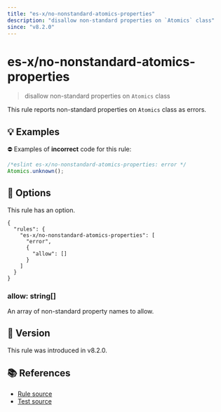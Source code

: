 ```yaml
---
title: "es-x/no-nonstandard-atomics-properties"
description: "disallow non-standard properties on `Atomics` class"
since: "v8.2.0"
---
```


# es-x/no-nonstandard-atomics-properties
> disallow non-standard properties on `Atomics` class

This rule reports non-standard properties on `Atomics` class as errors.

## 💡 Examples

⛔ Examples of **incorrect** code for this rule:

<eslint-playground type="bad">

```js
/*eslint es-x/no-nonstandard-atomics-properties: error */
Atomics.unknown();
```

</eslint-playground>

## 🔧 Options

This rule has an option.

```jsonc
{
  "rules": {
    "es-x/no-nonstandard-atomics-properties": [
      "error",
      {
        "allow": []
      }
    ]
  }
}
```

### allow: string[]

An array of non-standard property names to allow.

## 🚀 Version

This rule was introduced in v8.2.0.

## 📚 References

- [Rule source](https://github.com/eslint-community/eslint-plugin-es-x/blob/master/lib/rules/no-nonstandard-atomics-properties.js)
- [Test source](https://github.com/eslint-community/eslint-plugin-es-x/blob/master/tests/lib/rules/no-nonstandard-atomics-properties.js)

